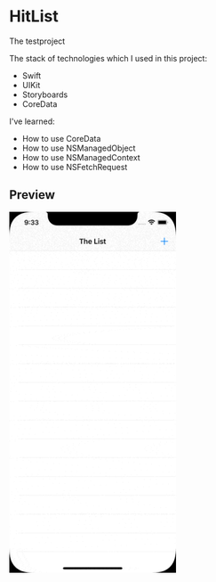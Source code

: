 # HitList

The testproject

The stack of technologies which I used in this project:
- Swift
- UIKit
- Storyboards
- CoreData

I've learned:
- How to use CoreData
- How to use NSManagedObject
- How to use NSManagedContext
- How to use NSFetchRequest

## Preview
<img src="https://github.com/azat-dev/ios-swift-tutorials-coredata-1-hitlist/raw/master/preview.gif" width="300px"/>
